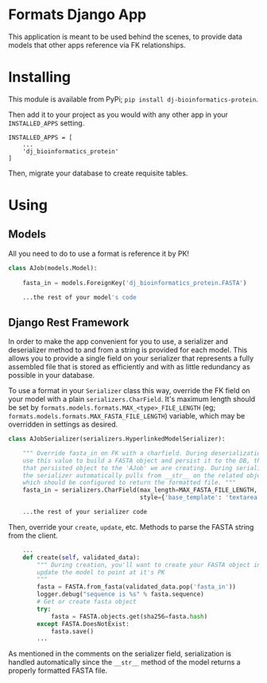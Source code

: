 # Formats Django App
This application is meant to be used behind the scenes, to provide data models 
that other apps reference via FK relationships.

# Installing
This module is available from PyPi; `pip install dj-bioinformatics-protein`.

Then add it to your project as you would with any other app in your 
`INSTALLED_APPS` setting.

    INSTALLED_APPS = [
        ...
        'dj_bioinformatics_protein'
    ]

Then, migrate your database to create requisite tables.

# Using

## Models
All you need to do to use a format is reference it by PK!

```python
class AJob(models.Model):
    
    fasta_in = models.ForeignKey('dj_bioinformatics_protein.FASTA')
    
    ...the rest of your model's code
```

## Django Rest Framework
In order to make the app convenient for you to use, a serializer and deserializer 
method to and from a string is provided for each model. This allows you to provide a 
single field on your serializer that represents a fully assembled file that is stored
as efficiently and with as little redundancy as possible in your database. 

To use a format in your `Serializer` class this way, override the FK field on your model 
with a plain `serializers.CharField`. It's maximum length should be set by 
`formats.models.formats.MAX_<type>_FILE_LENGTH` (eg; 
`formats.models.formats.MAX_FASTA_FILE_LENGTH`)
variable, which may be overridden in settings as desired.

```python
class AJobSerializer(serializers.HyperlinkedModelSerializer):

    """ Override fasta_in on FK with a charfield. During deserialization, we
    use this value to build a FASTA object and persist it to the DB, then pass 
    that persisted object to the 'AJob' we are creating. During serialization, 
    the serializer automatically pulls from __str__ on the related object, 
    which should be configured to return the formatted file. """
    fasta_in = serializers.CharField(max_length=MAX_FASTA_FILE_LENGTH,
                                     style={'base_template': 'textarea.html'})

    ...the rest of your serializer code
```

Then, override your `create`, `update`, etc. Methods to parse the FASTA string from the 
client. 
 
```python
    ...
    def create(self, validated_data):
        """ During creation, you'll want to create your FASTA object in the DB and 
        update the model to point at it's PK
        """
        fasta = FASTA.from_fasta(validated_data.pop('fasta_in'))
        logger.debug("sequence is %s" % fasta.sequence)
        # Get or create fasta object
        try:
            fasta = FASTA.objects.get(sha256=fasta.hash)
        except FASTA.DoesNotExist:
            fasta.save()
        ...
```

As mentioned in the comments on the serializer field, serialization is handled 
automatically since the `__str__` method of the model returns a properly formatted FASTA 
file.
